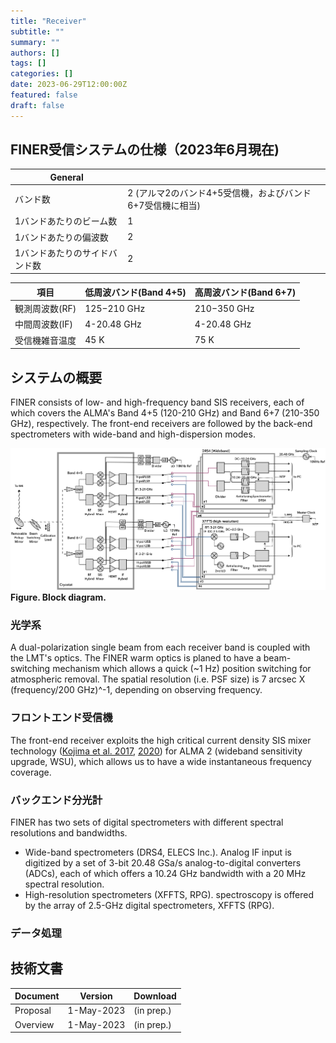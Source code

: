 ```yaml
---
title: "Receiver"
subtitle: ""
summary: ""
authors: []
tags: []
categories: []
date: 2023-06-29T12:00:00Z
featured: false
draft: false
---
```


## FINER受信システムの仕様（2023年6月現在)
| General | |
|---|---|
| バンド数 | 2 (アルマ2のバンド4+5受信機，およびバンド6+7受信機に相当) |
| 1バンドあたりのビーム数 | 1 |
| 1バンドあたりの偏波数 | 2 |
| 1バンドあたりのサイドバンド数 | 2 |

| 項目 | 低周波バンド(Band 4+5) | 高周波バンド(Band 6+7) |
|---|---|---|
| 観測周波数(RF) | 125−210 GHz | 210−350 GHz|
| 中間周波数(IF) | 4-20.48 GHz | 4-20.48 GHz |
| 受信機雑音温度 | 45 K | 75 K |


## システムの概要
FINER consists of low- and high-frequency band SIS receivers, each of which covers the ALMA's Band 4+5 (120-210 GHz) and Band 6+7 (210-350 GHz), respectively. The front-end receivers are followed by the back-end spectrometers with wide-band and high-dispersion modes.

![blockdiagram](blockdiagram.png)
**Figure. Block diagram.**

### 光学系
A dual-polarization single beam from each receiver band is coupled with the LMT's optics. The FINER warm optics is planed to have a beam-switching mechanism which allows a quick (~1 Hz) position switching for atmospheric removal. The spatial resolution (i.e. PSF size) is 7 arcsec X (frequency/200 GHz)^-1, depending on observing frequency.

### フロントエンド受信機
The front-end receiver exploits the high critical current density SIS mixer technology ([Kojima et al. 2017](https://ui.adsabs.harvard.edu/abs/2017ITTST...7..694K/), [2020](https://ui.adsabs.harvard.edu/abs/2020A%26A...640L...9K/)) for ALMA 2 (wideband sensitivity upgrade, WSU), which allows us to have a wide instantaneous frequency coverage.

### バックエンド分光計
FINER has two sets of digital spectrometers with different spectral resolutions and bandwidths.

- Wide-band spectrometers (DRS4, ELECS Inc.). Analog IF input is digitized by a set of 3-bit 20.48 GSa/s analog-to-digital converters (ADCs), each of which offers a 10.24 GHz bandwidth with a 20 MHz spectral resolution.
- High-resolution spectrometers (XFFTS, RPG). spectroscopy is offered by the array of 2.5-GHz digital spectrometers, XFFTS (RPG).

### データ処理

## 技術文書

| Document | Version | Download |
|---|---|---|
| Proposal | 1-May-2023 | (in prep.) |
| Overview | 1-May-2023 | (in prep.) |

